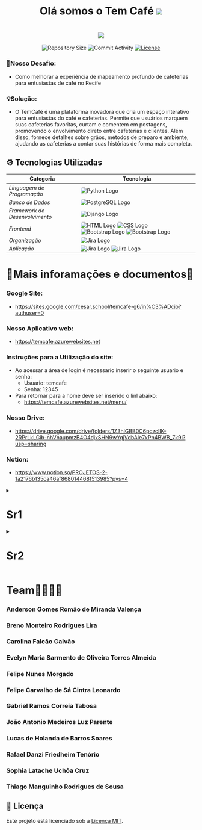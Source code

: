 <div align="center">
<h1>Olá somos o Tem Café <img src="https://github.com/FelipeNMorgado/Tem_cafe/assets/128396955/cb39bca4-1224-459f-8d18-11d9821f7db1" width="45px" /><h1/> 

</div>

<div align="center">
<img src="https://github.com/FelipeNMorgado/Tem_cafe/assets/128396955/abd115eb-d4d2-4655-95a7-ae46a129191d" width="600px" />
<p aling = "center">
 <img src="https://img.shields.io/github/repo-size/FelipeNMorgado/Tem_cafe?style=flat" alt="Repository Size"">
 <img src="https://img.shields.io/github/commit-activity/t/FelipeNMorgado/Tem_cafe?style=flat&logo=github" alt="Commit Activity" />
 <a href="LICENSE.md">
       <img src="https://img.shields.io/github/license/FelipeNMorgado/Tem_cafe?style=flat" alt="License" />
    </a>
</p>
</div>

### 🧱Nosso Desafio:
 + Como melhorar a experiência de mapeamento profundo de cafeterias para entusiastas de café no Recife

### 💡Solução:
 + O TemCafé é uma plataforma inovadora que cria um espaço interativo para entusiastas do café e cafeterias. Permite que usuários marquem suas cafeterias favoritas, curtam e comentem em postagens, promovendo o envolvimento direto entre cafeterias e clientes. Além disso, fornece detalhes sobre grãos, métodos de preparo e ambiente, ajudando as cafeterias a contar suas histórias de forma mais completa.
   
## ⚙ Tecnologias Utilizadas

| Categoria                   | Tecnologia                                                                           |
|-----------------------------|--------------------------------------------------------------------------------------|
| *Linguagem de Programação*  | <img src="https://img.shields.io/badge/Python-3776AB?style=for-the-badge&logo=python&logoColor=white" alt="Python Logo" style="border-radius: 5px;"> |
| *Banco de Dados*            | <img src="https://img.shields.io/badge/PostgreSQL-316192?style=for-the-badge&logo=postgresql&logoColor=white" alt="PostgreSQL Logo" style="border-radius: 5px;"> |
| *Framework de Desenvolvimento* | <img src="https://img.shields.io/badge/Django-092E20?style=for-the-badge&logo=django&logoColor=white" alt="Django Logo" style="border-radius: 5px;"> |
| *Frontend*                     | <img src="https://img.shields.io/badge/HTML-239120?style=for-the-badge&logo=html5&logoColor=white" alt="HTML Logo" style="border-radius: 5px;"> <img src="https://img.shields.io/badge/CSS-239120?&style=for-the-badge&logo=css3&logoColor=white" alt="CSS Logo" style="border-radius: 5px;"> <img src="https://img.shields.io/badge/Bootstrap-563D7C?style=for-the-badge&logo=bootstrap&logoColor=white" alt="Bootstrap Logo" style="border-radius: 5px;"> <img src="https://img.shields.io/badge/JavaScript-F7DF1E?style=for-the-badge&logo=javascript&logoColor=black" alt="Bootstrap Logo" style="border-radius: 5px;">|
| *Organização*                  | <img src="https://img.shields.io/badge/Jira-0052CC?style=for-the-badge&logo=Jira&logoColor=white" alt="Jira Logo" style="border-radius: 5px;"> |
|  *Aplicação*                  | <img src="https://img.shields.io/badge/Microsoft_Azure-0089D6?style=for-the-badge&logo=microsoft-azure&logoColor=white" alt="Jira Logo"> <img src="https://img.shields.io/badge/Google_chrome-4285F4?style=for-the-badge&logo=Google-chrome&logoColor=white" alt="Jira Logo">|

# 📖Mais inforamações e documentos📖

### Google Site:
 + https://sites.google.com/cesar.school/temcafe-g6/in%C3%ADcio?authuser=0
### Nosso Aplicativo web:
 + https://temcafe.azurewebsites.net
### Instruções para a Utilização do site:
  + Ao acessar a área de login é necessario inserir o seguinte usuario e senha:
     + Usuario: temcafe
     + Senha: 12345
  + Para retornar para a home deve ser inserido o linl abaixo:
     + https://temcafe.azurewebsites.net/menu/
### Nosso Drive:
 + https://drive.google.com/drive/folders/1Z3hlGBB0C6pczcIlK-2RPrLkLGib-nhVnaupmzB4O4djxSHN9wYqjVdbAie7xPn4BWB_7k9I?usp=sharing
### Notion:
 + https://www.notion.so/PROJETOS-2-1a2176b135ca46af868014468f513985?pvs=4
<details>
<summary><h1>Sr1</h1></summary>

 ### Pair Programming:
 + <a href="https://docs.google.com/document/d/1JNJjZWX-re2abIERAAeIxPRrnGnuVNt5ClwBKMpjqKc/edit#heading=h.owlmmn8nicl2">Relatorio</a>
<details>
<summary><h3>Diagramas de atividades:</h3></summary>
 <ul>
  <li><a href ="https://drive.google.com/file/d/1zS7Y4sQA3c6BzB9e04JUwWx_eB6KFhDN/view?usp=drive_link">Diagrama 1</a></li>
  <li><a href ="https://drive.google.com/file/d/1_ny3BA-YDYDpaOSNBf7ZHkaSLtvyjzX_/view?usp=drive_link">Diagrama 2</a></li>
  </ul>
</details>

 ### Apresentação Lo-Fi:
 + <a href ="https://youtu.be/nBQlBrqmrVo">https://youtu.be/nBQlBrqmrVo</a>

 ### Apresetação do Site:
 + <a href ="https://youtu.be/8zm7n0H4sss">https://youtu.be/8zm7n0H4sss</a>

### Jira:
 + https://cesar-team-o5u526dd.atlassian.net/jira/software/projects/TCC/boards/3 

 ### StoryBoard:
<div align="center">
  <img src="https://media.discordapp.net/attachments/1232770645176094740/1233184065004503102/image.png?ex=662c2ba8&is=662ada28&hm=79b64f7003f37ce610eb708a7939a87e003e9efb8a01fee921f0fb0d551139dc&=&format=webp&quality=lossless&width=1087&height=537"width="1000px">
  <img src="https://media.discordapp.net/attachments/1232770645176094740/1233184149737832521/image.png?ex=662c2bbc&is=662ada3c&hm=366c65c955ccbed2ed7ea1761d08985fa87d7dc0dc8038d24860efd2cfeb3e1a&=&format=webp&quality=lossless&width=825&height=418" width="1000px">
</div>

### BugTracker:
 <div align="center">
  <img src="https://github.com/FelipeNMorgado/Tem_cafe/assets/128396955/878d8b70-4e2e-4278-b541-6b9fcca75634"width="1000px">
</details>

<details>
<summary> <h1>Sr2</h1></summary>

<details>
<summary><h3>Diagramas de atividades:</h3></summary>
 <ul>
  <li><a href ="https://drive.google.com/file/d/1SUJpUWbX0W1tdbn1DEVQKGIAzLmHi-ZL/view?usp=drive_link">Diagrama Avalição</a></li>
  <li><a href ="https://drive.google.com/file/d/1PG_0uQl35dXUxnKxWZqNO44HXcNwez1M/view?usp=drive_link">Diagrama Edição de Perfil</a></li>
  <li><a href ="https://drive.google.com/file/d/1p0rntMsEvBeWFq690GdKhfi6KGzg2WHD/view?usp=drive_link">Diagrama Edição de Cafeteira</a></li>
  </ul>
</details>
<div align="center">
  <h3> Quadro do Jira </h3> 
  <img src="https://github.com/FelipeNMorgado/Tem_cafe/blob/main/Ctem_cafe/static/image.png">
 <h3> Backlog do Jira </h3> 
  <img src="https://github.com/FelipeNMorgado/Tem_cafe/blob/main/Ctem_cafe/static/image-backlog.png">
</div>
 
</details>


# Team👩‍👩‍👦‍👦
 ### Anderson Gomes Romão de Miranda Valença
 ### Breno Monteiro Rodrigues Lira
 ### Carolina Falcão Galvão
 ### Evelyn Maria Sarmento de Oliveira Torres Almeida 
 ### Felipe Nunes Morgado
 ### Felipe Carvalho de Sá Cintra Leonardo
 ### Gabriel Ramos Correia Tabosa
 ### João Antonio Medeiros Luz Parente
 ### Lucas de Holanda de Barros Soares
 ### Rafael Danzi Friedheim Tenório
 ### Sophia Latache Uchôa Cruz
 ### Thiago Manguinho Rodrigues de Sousa
</div>
 <h2> 📝 Licença</h2>

Este projeto está licenciado sob a [Licença MIT](LICENSE).


 
 


 


